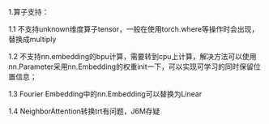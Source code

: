 1.算子支持：

1.1 不支持unknown维度算子tensor，一般在使用torch.where等操作时会出现，替换成multiply

1.2 不支持nn.embedding的bpu计算，需要转到cpu上计算，解决方法可以使用nn.Parameter采用nn.Embedding的权重init一下，可以实现可学习的同时保留位置信息；

1.3 Fourier Embedding中的nn.Embedding可以替换为Linear

1.4 NeighborAttention转换trt有问题，J6M存疑
